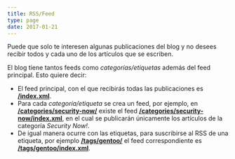 ```yaml
---
title: RSS/Feed
type: page
date: 2017-01-21
---
```


Puede que solo te interesen algunas publicaciones del blog y no desees recibir todos y cada uno de los artículos que se escriben.

El blog tiene tantos feeds como _categorías/etiquetas_ además del feed principal. Esto quiere decir:

- El feed principal, con el que recibirás todas las publicaciones es **<a href="/index.xml" target="_blank">/index.xml</a>**.
- Para cada _categoría/etiqueta_ se crea un feed, por ejemplo, en __[/categories/security-now/](/categories/security-now/)__ existe el feed __[/categories/security-now/index.xml](/categories/security-now/index.xml)__, en el cual se publicarán únicamente los artículos de la categoría _Security Now!_.
- De igual manera ocurre con las etiquetas, para suscribirse al RSS de una etiqueta, por ejemplo __[/tags/gentoo/](/tags/gentoo/)__ el feed correspondiente es __[/tags/gentoo/index.xml](/tags/gentoo/index.xml)__.
